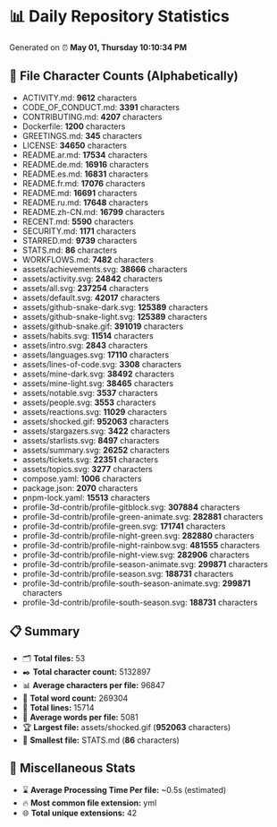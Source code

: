 # 📊 Daily Repository Statistics
Generated on ⏰ **May 01, Thursday 10:10:34 PM**

## 📂 File Character Counts (Alphabetically)
- ACTIVITY.md: **9612** characters
- CODE_OF_CONDUCT.md: **3391** characters
- CONTRIBUTING.md: **4207** characters
- Dockerfile: **1200** characters
- GREETINGS.md: **345** characters
- LICENSE: **34650** characters
- README.ar.md: **17534** characters
- README.de.md: **16916** characters
- README.es.md: **16831** characters
- README.fr.md: **17076** characters
- README.md: **16691** characters
- README.ru.md: **17648** characters
- README.zh-CN.md: **16799** characters
- RECENT.md: **5590** characters
- SECURITY.md: **1171** characters
- STARRED.md: **9739** characters
- STATS.md: **86** characters
- WORKFLOWS.md: **7482** characters
- assets/achievements.svg: **38666** characters
- assets/activity.svg: **24842** characters
- assets/all.svg: **237254** characters
- assets/default.svg: **42017** characters
- assets/github-snake-dark.svg: **125389** characters
- assets/github-snake-light.svg: **125389** characters
- assets/github-snake.gif: **391019** characters
- assets/habits.svg: **11514** characters
- assets/intro.svg: **2843** characters
- assets/languages.svg: **17110** characters
- assets/lines-of-code.svg: **3308** characters
- assets/mine-dark.svg: **38492** characters
- assets/mine-light.svg: **38465** characters
- assets/notable.svg: **3537** characters
- assets/people.svg: **3553** characters
- assets/reactions.svg: **11029** characters
- assets/shocked.gif: **952063** characters
- assets/stargazers.svg: **3422** characters
- assets/starlists.svg: **8497** characters
- assets/summary.svg: **26252** characters
- assets/tickets.svg: **22351** characters
- assets/topics.svg: **3277** characters
- compose.yaml: **1006** characters
- package.json: **2070** characters
- pnpm-lock.yaml: **15513** characters
- profile-3d-contrib/profile-gitblock.svg: **307884** characters
- profile-3d-contrib/profile-green-animate.svg: **282881** characters
- profile-3d-contrib/profile-green.svg: **171741** characters
- profile-3d-contrib/profile-night-green.svg: **282880** characters
- profile-3d-contrib/profile-night-rainbow.svg: **481555** characters
- profile-3d-contrib/profile-night-view.svg: **282906** characters
- profile-3d-contrib/profile-season-animate.svg: **299871** characters
- profile-3d-contrib/profile-season.svg: **188731** characters
- profile-3d-contrib/profile-south-season-animate.svg: **299871** characters
- profile-3d-contrib/profile-south-season.svg: **188731** characters

## 📋 Summary
- 🗂️ **Total files:** 53
- ✒️ **Total character count:** 5132897
- 📊 **Average characters per file:** 96847
- 📝 **Total word count:** 269304
- 🧾 **Total lines:** 15714
- 📐 **Average words per file:** 5081
- 🏆 **Largest file:** assets/shocked.gif (**952063** characters)
- 🥉 **Smallest file:** STATS.md (**86** characters)

## 🌟 Miscellaneous Stats
- ⌛ **Average Processing Time Per file:** ~0.5s (estimated)
- 🔥 **Most common file extension:** yml
- 🌐 **Total unique extensions:** 42
